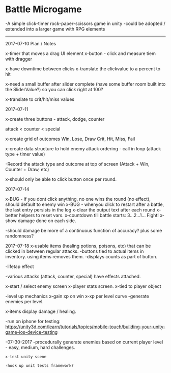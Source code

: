 # Battle Microgame
-A simple click-timer rock-paper-scissors game in unity
-could be adopted / extended into a larger game with RPG elements


-----

2017-07-10 Plan / Notes

x-timer that moves a drag UI element
x-button - click and measure tiem with dragger

x-have downtime between clicks
x-translate the clickvalue to a percent to hit

x-need a small buffer after slider complete (have some buffer room built into the SliderValue?) so you can click right at 100?

x-translate to crit/hit/miss values

2017-07-11

x-create three buttons - attack, dodge, counter

attack < counter < special

x-create grid of outcomes 
	Win, Lose, Draw
	Crit, Hit, Miss, Fail

x-create data structure to hold enemy attack ordering - call in loop (attack type + timer value)

-Record the attack type and outcome at top of screen (Attack + Win, Counter + Draw, etc)

x-should only be able to click button once per round.

2017-07-14

x-BUG - if you dont click anything, no one wins the round (no effect), should default to enemy win
x-BUG - whenyou click to restart after a battle, the last entry persists in the log
x-clear the output text after each round
x-better helpers to reset vars.
x-countdown till battle starts: 3...2...1... Fight!
x-show damage done on each side.

-should damage be more of a continuous function of accuracy?  plus some randomness?

2017-07-18
x-usable items (healing potions, poisons, etc) that can be clicked in between regular attacks.
	-buttons tied to actual items in inventory.  using items removes them.
		-displays counts as part of button.

-lifetap effect


-various attacks (attack, counter, special) have effects attached.

x-start / select enemy screen
x-player stats screen.
	x-tied to player object

-level up mechanics
	x-gain xp on win
	x-xp per level curve
	-generate enemies per level.

x-items display damage / healing.

-run on iphone for testing:
	https://unity3d.com/learn/tutorials/topics/mobile-touch/building-your-unity-game-ios-device-testing


-07-30-2017
	-procedurally generate enemies based on current player level - easy, medium, hard challenges.

	x-test unity scene

	-hook up unit tests framework?





